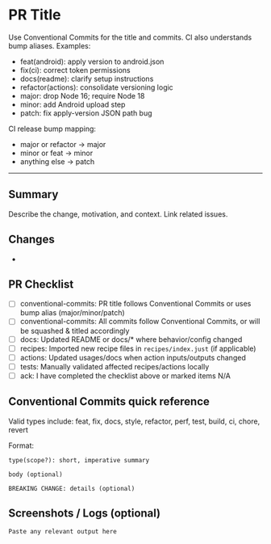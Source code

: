 # PR Title

Use Conventional Commits for the title and commits. CI also understands bump aliases. Examples:
- feat(android): apply version to android.json
- fix(ci): correct token permissions
- docs(readme): clarify setup instructions
- refactor(actions): consolidate versioning logic
- major: drop Node 16; require Node 18
- minor: add Android upload step
- patch: fix apply-version JSON path bug

CI release bump mapping:
- major or refactor → major
- minor or feat → minor
- anything else → patch

---

## Summary

Describe the change, motivation, and context. Link related issues.

## Changes

-

## PR Checklist

- [ ] conventional-commits: PR title follows Conventional Commits or uses bump alias (major/minor/patch)
- [ ] conventional-commits: All commits follow Conventional Commits, or will be squashed & titled accordingly
- [ ] docs: Updated README or docs/* where behavior/config changed
- [ ] recipes: Imported new recipe files in `recipes/index.just` (if applicable)
- [ ] actions: Updated usages/docs when action inputs/outputs changed
- [ ] tests: Manually validated affected recipes/actions locally
- [ ] ack: I have completed the checklist above or marked items N/A

## Conventional Commits quick reference

Valid types include: feat, fix, docs, style, refactor, perf, test, build, ci, chore, revert

Format:

```
type(scope?): short, imperative summary

body (optional)

BREAKING CHANGE: details (optional)
```

## Screenshots / Logs (optional)

```text
Paste any relevant output here
```
